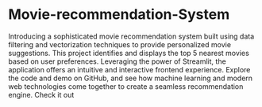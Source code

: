 # Movie-recommendation-System
Introducing a sophisticated movie recommendation system built using data filtering and vectorization techniques to provide personalized movie suggestions. This project identifies and displays the top 5 nearest movies based on user preferences. Leveraging the power of Streamlit, the application offers an intuitive and interactive frontend experience. Explore the code and demo on GitHub, and see how machine learning and modern web technologies come together to create a seamless recommendation engine. Check it out
